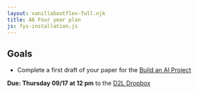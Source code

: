 ```yaml
---
layout: vanillabootflex-full.njk
title: A6 Four year plan
js: fys-installation.js
---
```


## Goals

- Complete a first draft of your paper for the [Build an AI Project](#)

**Due: Thursday 09/17 at 12 pm** to the [D2L Dropbox](https://d2l.mountunion.edu/d2l/le/content/35016/viewContent/401133/View)